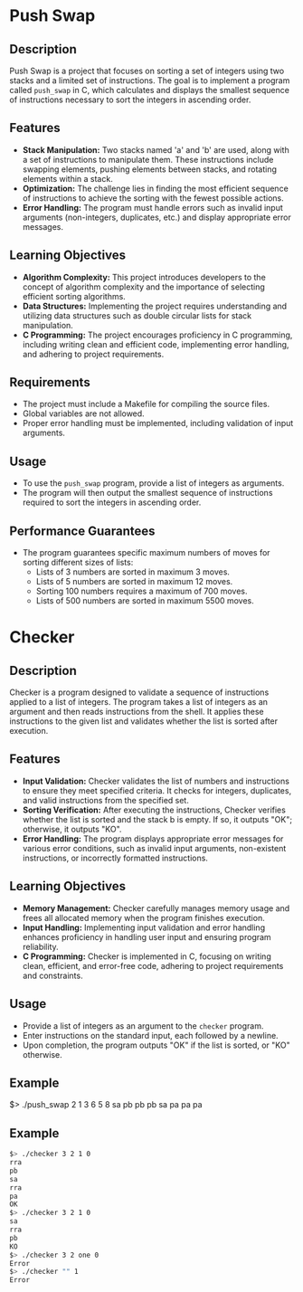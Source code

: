 # Push Swap

## Description
Push Swap is a project that focuses on sorting a set of integers using two stacks and a limited set of instructions. The goal is to implement a program called `push_swap` in C, which calculates and displays the smallest sequence of instructions necessary to sort the integers in ascending order.

## Features
- **Stack Manipulation:** Two stacks named 'a' and 'b' are used, along with a set of instructions to manipulate them. These instructions include swapping elements, pushing elements between stacks, and rotating elements within a stack.
- **Optimization:** The challenge lies in finding the most efficient sequence of instructions to achieve the sorting with the fewest possible actions.
- **Error Handling:** The program must handle errors such as invalid input arguments (non-integers, duplicates, etc.) and display appropriate error messages.

## Learning Objectives
- **Algorithm Complexity:** This project introduces developers to the concept of algorithm complexity and the importance of selecting efficient sorting algorithms.
- **Data Structures:** Implementing the project requires understanding and utilizing data structures such as double circular lists for stack manipulation.
- **C Programming:** The project encourages proficiency in C programming, including writing clean and efficient code, implementing error handling, and adhering to project requirements.

## Requirements
- The project must include a Makefile for compiling the source files.
- Global variables are not allowed.
- Proper error handling must be implemented, including validation of input arguments.

## Usage
- To use the `push_swap` program, provide a list of integers as arguments.
- The program will then output the smallest sequence of instructions required to sort the integers in ascending order.

## Performance Guarantees
- The program guarantees specific maximum numbers of moves for sorting different sizes of lists:
  - Lists of 3 numbers are sorted in maximum 3 moves.
  - Lists of 5 numbers are sorted in maximum 12 moves.
  - Sorting 100 numbers requires a maximum of 700 moves.
  - Lists of 500 numbers are sorted in maximum 5500 moves.

# Checker

## Description
Checker is a program designed to validate a sequence of instructions applied to a list of integers. The program takes a list of integers as an argument and then reads instructions from the shell. It applies these instructions to the given list and validates whether the list is sorted after execution.

## Features
- **Input Validation:** Checker validates the list of numbers and instructions to ensure they meet specified criteria. It checks for integers, duplicates, and valid instructions from the specified set.
- **Sorting Verification:** After executing the instructions, Checker verifies whether the list is sorted and the stack b is empty. If so, it outputs "OK"; otherwise, it outputs "KO".
- **Error Handling:** The program displays appropriate error messages for various error conditions, such as invalid input arguments, non-existent instructions, or incorrectly formatted instructions.

## Learning Objectives
- **Memory Management:** Checker carefully manages memory usage and frees all allocated memory when the program finishes execution.
- **Input Handling:** Implementing input validation and error handling enhances proficiency in handling user input and ensuring program reliability.
- **C Programming:** Checker is implemented in C, focusing on writing clean, efficient, and error-free code, adhering to project requirements and constraints.

## Usage
- Provide a list of integers as an argument to the `checker` program.
- Enter instructions on the standard input, each followed by a newline.
- Upon completion, the program outputs "OK" if the list is sorted, or "KO" otherwise.

## Example
$> ./push_swap 2 1 3 6 5 8
sa
pb
pb
pb
sa
pa
pa
pa

## Example
```bash
$> ./checker 3 2 1 0
rra
pb
sa
rra
pa
OK
$> ./checker 3 2 1 0
sa
rra
pb
KO
$> ./checker 3 2 one 0
Error
$> ./checker "" 1
Error




